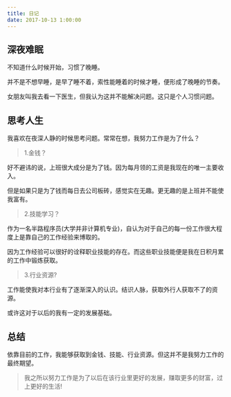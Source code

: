 ```yaml
---
title: 日记
date: 2017-10-13 1:00:00
---
```


## 深夜难眠

 不知道什么时候开始，习惯了晚睡。

 并不是不想早睡，是早了睡不着，索性能睡着的时候才睡，便形成了晚睡的节奏。

 女朋友叫我去看一下医生，但我认为这并不能解决问题。这只是个人习惯问题。

## 思考人生

 我喜欢在夜深人静的时候思考问题。常常在想，我努力工作是为了什么？

> 1.金钱？

 好不避讳的说，上班很大成分是为了钱。因为每月领的工资是我现在的唯一主要收入。

 但是如果只是为了钱而每日去公司板砖，感觉实在无趣。更无趣的是上班并不能使我富有。

> 2.技能学习？

 作为一名半路程序员(大学并非计算机专业)，自认为对于自己的每一份工作很大程度上是靠自己的工作经验来博取的。

 因为工作经验可以很好的诠释职业技能的存在。而这些职业技能便是我在日积月累的工作中锻炼获取。

> 3.行业资源?

 工作能使我对本行业有了逐渐深入的认识。结识人脉，获取外行人获取不了的资源。

 或许这对于以后的我有一定的发展基础。


## 总结

 依靠目前的工作，我能够获取到金钱、技能、行业资源。但这并不是我努力工作的最终期望。

> 我之所以努力工作是为了以后在该行业里更好的发展，赚取更多的财富，过上更好的生活!


